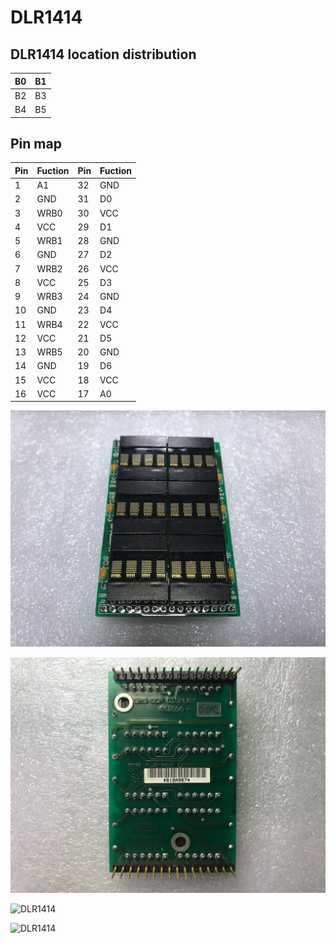 # DLR1414  

DLR1414 location distribution
-----------

|B0|B1|
|--|--|
|B2|B3|
|B4|B5|

Pin map  
----------------

|Pin|Fuction|Pin|Fuction|
|---|-------|---|-------|
|1  |A1     |32 |GND    |
|2  |GND    |31 |D0     |
|3  |WRB0   |30 |VCC    |
|4  |VCC    |29 |D1     |
|5  |WRB1   |28 |GND    |
|6  |GND    |27 |D2     |
|7  |WRB2   |26 |VCC    |
|8  |VCC    |25 |D3     |
|9  |WRB3   |24 |GND    |
|10 |GND    |23 |D4     |
|11 |WRB4   |22 |VCC    |
|12 |VCC    |21 |D5     |
|13 |WRB5   |20 |GND    |
|14 |GND    |19 |D6     |
|15 |VCC    |18 |VCC    |
|16 |VCC    |17 |A0     |

![DLR1414](1.jpg)  

![DLR1414](2.jpg)  

![DLR1414](3.jpg)  

![DLR1414](4.jpg)  
